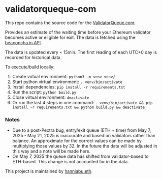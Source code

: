 # validatorqueque-com

This repo contains the source code for the [ValidatorQueue.com](https://validatorqueque.com).

Provides an estimate of the waiting time before your Ethereum validator becomes active or eligible for exit.
The data is fetched using the [beaconcha.in API](https://beaconcha.in/api/v1/docs/index.html#/Validator/get_api_v1_validators_queue).

The data is updated every ~ 15min. The first reading of each UTC+0 day is recorded for historical data.

To execute/build locally:

1. Create virtual environment: `python3 -m venv venv/`
1. Start python virtual environment: `. venv/bin/activate`
1. Install dependencies: `pip install -r requirements.txt`
1. Run the script: `python build.py`
1. Close virtual environment: `deactivate`
1. Or run the last 4 steps in one command: `. venv/bin/activate && pip install -r requirements.txt && python build.py && deactivate`


### Notes

- Due to a post-Pectra bug, entry/exit queue (ETH + time) from May 7, 2025 - May 21, 2025 is inaccurate and based on validators rather than balance. An approximate for the correct values can be made by multiplying those values by 32. In the future the data will be adjusted in this way and a note will be made here.
- On May 7, 2025 the queue data has shifted from validator-based to ETH-based. This change is not accounted for in the data.



This project is maintained by [hanniabu.eth](https://twitter.com/hanni_abu).
